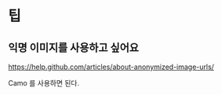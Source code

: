 # 팁

## 익명 이미지를 사용하고 싶어요

https://help.github.com/articles/about-anonymized-image-urls/

Camo 를 사용하면 된다.



